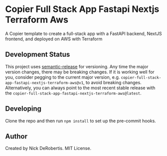 # Copier Full Stack App Fastapi Nextjs Terraform Aws

A Copier template to create a full-stack app with a FastAPI backend, NextJS frontend, and deployed on AWS with Terraform

## Development Status

This project uses [semantic-release](https://github.com/semantic-release/semantic-release) for versioning.
Any time the major version changes, there may be breaking changes. If it is working well for you, consider
pegging to the current major version, e.g. `copier-full-stack-app-fastapi-nextjs-terraform-aws@v1`, to avoid breaking changes. Alternatively,
you can always point to the most recent stable release with the `copier-full-stack-app-fastapi-nextjs-terraform-aws@latest`.

## Developing

Clone the repo and then run `npm install` to set up the pre-commit hooks.

## Author

Created by Nick DeRobertis. MIT License.